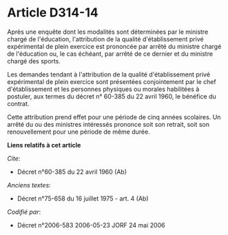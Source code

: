 # Article D314-14

Après une enquête dont les modalités sont déterminées par le ministre chargé de l'éducation, l'attribution de la qualité
d'établissement privé expérimental de plein exercice est prononcée par arrêté du ministre chargé de l'éducation ou, le cas
échéant, par arrêté de ce dernier et du ministre chargé des sports.

Les demandes tendant à l'attribution de la qualité d'établissement privé expérimental de plein exercice sont présentées
conjointement par le chef d'établissement et les personnes physiques ou morales habilitées à postuler, aux termes du décret
n° 60-385 du 22 avril 1960, le bénéfice du contrat.

Cette attribution prend effet pour une période de cinq années scolaires. Un arrêté du ou des ministres intéressés prononce
soit son retrait, soit son renouvellement pour une période de même durée.

**Liens relatifs à cet article**

_Cite_:

  - Décret n°60-385 du 22 avril 1960 (Ab)

_Anciens textes_:

  - Décret n°75-658 du 16 juillet 1975 - art. 4 (Ab)

_Codifié par_:

  - Décret n°2006-583 2006-05-23 JORF 24 mai 2006
